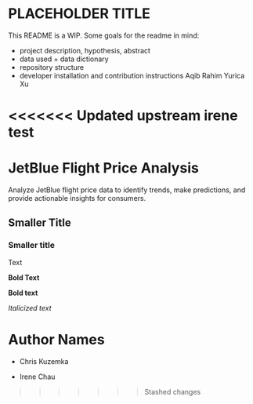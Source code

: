 # PLACEHOLDER TITLE

This README is a WIP. Some goals for the readme in mind:

- project description, hypothesis, abstract
- data used + data dictionary
- repository structure
- developer installation and contribution instructions
Aqib Rahim
Yurica Xu

<<<<<<< Updated upstream
irene test
=======


# JetBlue Flight Price Analysis
Analyze JetBlue flight price data to identify trends, make predictions, and provide actionable insights for consumers.
## Smaller Title

### Smaller title

Text

**Bold Text**

__Bold text__

*Italicized text*

# Author Names

- Chris Kuzemka

- Irene Chau
>>>>>>> Stashed changes
